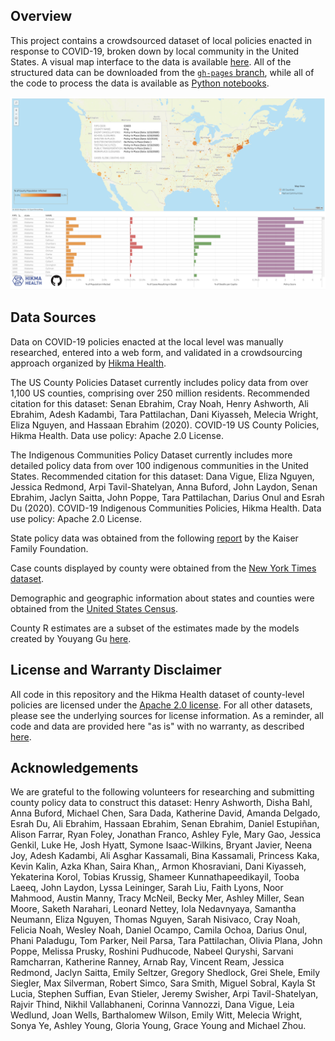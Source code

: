 
Overview
--------

This project contains a crowdsourced dataset of local policies enacted in response to COVID-19, broken down by local community in the United States. A visual map interface to the data is available [here](https://hikmahealth.org/map). All of the structured data can be downloaded from the [`gh-pages` branch](https://github.com/hikmahealth/covid19countymap/tree/gh-pages), while all of the code to process the data is available as [Python notebooks](https://github.com/hikmahealth/covid19countymap/tree/gh-pages).

[![Map Screenshot](HikmaLocalMap.png)](https://hikmahealth.org/map)

Data Sources
-------
Data on COVID-19 policies enacted at the local level was manually researched, entered into a web form, and validated in a crowdsourcing approach organized by [Hikma Health](https://www.hikmahealth.org/). 

The US County Policies Dataset currently includes policy data from over 1,100 US counties, comprising over 250 million residents. Recommended citation for this dataset: Senan Ebrahim, Cray Noah, Henry Ashworth, Ali Ebrahim, Adesh Kadambi, Tara Pattilachan, Dani Kiyasseh, Melecia Wright, Eliza Nguyen, and Hassaan Ebrahim (2020). COVID-19 US County Policies, Hikma Health. Data use policy: Apache 2.0 License.

The Indigenous Communities Policy Dataset currently includes more detailed policy data from over 100 indigenous communities in the United States. Recommended citation for this dataset: Dana Vigue, Eliza Nguyen, Jessica Redmond, Arpi Tavil-Shatelyan, Anna Buford, John Laydon, Senan Ebrahim, Jaclyn Saitta, John Poppe, Tara Pattilachan, Darius Onul and Esrah Du (2020). COVID-19 Indigenous Communities Policies, Hikma Health. Data use policy: Apache 2.0 License.

State policy data was obtained from the following [report](https://www.kff.org/health-costs/issue-brief/state-data-and-policy-actions-to-address-coronavirus/#policyactions) by the Kaiser Family Foundation.

Case counts displayed by county were obtained from the [New York Times dataset](https://www.nytimes.com/interactive/2020/us/coronavirus-us-cases.html).

Demographic and geographic information about  states and counties were obtained from the [United States Census](https://www.census.gov/).

County R estimates are a subset of the estimates made by the models created by Youyang Gu [here](https://github.com/youyanggu/covid19_projections).

License and Warranty Disclaimer
-------

All code in this repository and the Hikma Health dataset of county-level policies are licensed under the [Apache 2.0 license](https://github.com/hikmahealth/covid19countymap/blob/master/LICENSE). For all other datasets, please see the underlying sources for license information. As a reminder, all code and data are provided here "as is" with no warranty, as described [here](https://github.com/hikmahealth/covid19countymap/blob/master/WARRANTY).

Acknowledgements
-------
We are grateful to the following volunteers for researching and submitting county policy data to construct this dataset: Henry Ashworth, Disha Bahl, Anna Buford, Michael Chen, Sara Dada, Katherine David, Amanda Delgado, Esrah Du, Ali Ebrahim, Hassaan Ebrahim, Senan Ebrahim, Daniel Estupiñan, Alison Farrar, Ryan Foley, Jonathan Franco, Ashley Fyle, Mary Gao, Jessica Genkil, Luke He, Josh Hyatt, Symone Isaac-Wilkins, Bryant Javier, Neena Joy, Adesh Kadambi, Ali Asghar Kassamali, Bina Kassamali, Princess Kaka, Kevin Kalin, Azka Khan, Saira Khan,, Armon Khosraviani, Dani Kiyasseh, Yekaterina Korol, Tobias Krussig, Shameer Kunnathapeedikayil, Tooba Laeeq, John Laydon, Lyssa Leininger, Sarah Liu, Faith Lyons, Noor Mahmood, Austin Manny, Tracy McNeil, Becky Mer, Ashley Miller, Sean Moore, Saketh Narahari, Leonard Nettey, Iola Nedavnyaya, Samantha Neumann, Eliza Nguyen, Thomas Nguyen, Sarah Nisivaco, Cray Noah, Felicia Noah, Wesley Noah, Daniel Ocampo, Camila Ochoa, Darius Onul, Phani Paladugu, Tom Parker, Neil Parsa, Tara Pattilachan, Olivia Plana, John Poppe, Melissa Prusky, Roshini Pudhucode, Nabeel Quryshi, Sarvani Ramcharran, Katherine Ranney, Arnab Ray, Vincent Ream, Jessica Redmond, Jaclyn Saitta, Emily Seltzer, Gregory Shedlock, Grei Shele, Emily Siegler, Max Silverman, Robert Simco, Sara Smith, Miguel Sobral, Kayla St Lucia, Stephen Suffian, Evan Stieler, Jeremy Swisher, Arpi Tavil-Shatelyan, Rajvir Thind, Nikhil Vallabhaneni, Corinna Vannozzi, Dana Vigue, Leia Wedlund, Joan Wells, Barthalomew Wilson, Emily Witt, Melecia Wright, Sonya Ye, Ashley Young, Gloria Young, Grace Young and Michael Zhou.

